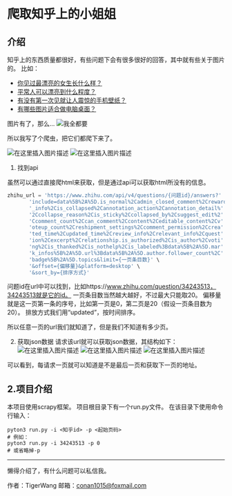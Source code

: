 # 爬取知乎上的小姐姐

## 介绍
知乎上的东西质量都很好，有些问题下会有很多很好的回答，其中就有些关于图片的。
比如：
* [你见过最漂亮的女生长什么样？](https://www.zhihu.com/question/34243513)
* [平常人可以漂亮到什么程度？](https://www.zhihu.com/question/50426133)
* [有没有第一次见就让人震惊的手机壁纸？](https://www.zhihu.com/question/309298287)
* [有哪些图片适合做电脑桌面？](https://www.zhihu.com/question/21180335)

图片有了，那么...
![我全都要](https://img-blog.csdnimg.cn/20191105155117607.jpg)

所以我写了个爬虫，把它们都爬下来了。

![在这里插入图片描述](https://img-blog.csdnimg.cn/20191105155541824.PNG?x-oss-process=image/watermark,type_ZmFuZ3poZW5naGVpdGk,shadow_10,text_aHR0cHM6Ly9ibG9nLmNzZG4ubmV0L3FxXzM3OTYzNjE1,size_16,color_FFFFFF,t_70)
![在这里插入图片描述](https://img-blog.csdnimg.cn/20191105163252977.PNG?x-oss-process=image/watermark,type_ZmFuZ3poZW5naGVpdGk,shadow_10,text_aHR0cHM6Ly9ibG9nLmNzZG4ubmV0L3FxXzM3OTYzNjE1,size_16,color_FFFFFF,t_70)
 1. 找到api
 
 虽然可以通过直接爬html来获取，但是通过api可以获取html所没有的信息。
 ```python
 zhihu_url = 'https://www.zhihu.com/api/v4/questions/{问题id}/answers?' \
 		'include=data%5B%2A%5D.is_normal%2Cadmin_closed_comment%2Creward' \
        '_info%2Cis_collapsed%2Cannotation_action%2Cannotation_detail%' \
        '2Ccollapse_reason%2Cis_sticky%2Ccollapsed_by%2Csuggest_edit%2' \
        'Ccomment_count%2Ccan_comment%2Ccontent%2Ceditable_content%2Cv' \
        'oteup_count%2Creshipment_settings%2Ccomment_permission%2Ccrea' \
        'ted_time%2Cupdated_time%2Creview_info%2Crelevant_info%2Cquest' \
        'ion%2Cexcerpt%2Crelationship.is_authorized%2Cis_author%2Cvoti' \
        'ng%2Cis_thanked%2Cis_nothelp%2Cis_labeled%3Bdata%5B%2A%5D.mar' \
        'k_infos%5B%2A%5D.url%3Bdata%5B%2A%5D.author.follower_count%2C' \
        'badge%5B%2A%5D.topics&limit={一页条目数}' \
        '&offset={偏移量}&platform=desktop' \
        '&sort_by={排序方式}'
```
问题id在url中可以找到，比如https://www.zhihu.com/question/34243513，34243513就是它的id。
一页条目数当然越大越好，不过最大只能取20。
偏移量就是这一页第一条的序号，比如第一页是0，第二页是20（假设一页条目数为20）。
排放方式我们用“updated”，按时间排序。

所以任意一页的url我们就知道了，但是我们不知道有多少页。

 2. 获取json数据
 请求该url就可以获取json数据，其结构如下：
 ![在这里插入图片描述](https://img-blog.csdnimg.cn/20191105162355704.PNG?x-oss-process=image/watermark,type_ZmFuZ3poZW5naGVpdGk,shadow_10,text_aHR0cHM6Ly9ibG9nLmNzZG4ubmV0L3FxXzM3OTYzNjE1,size_16,color_FFFFFF,t_70)
![在这里插入图片描述](https://img-blog.csdnimg.cn/20191105162408285.PNG?x-oss-process=image/watermark,type_ZmFuZ3poZW5naGVpdGk,shadow_10,text_aHR0cHM6Ly9ibG9nLmNzZG4ubmV0L3FxXzM3OTYzNjE1,size_16,color_FFFFFF,t_70)
![在这里插入图片描述](https://img-blog.csdnimg.cn/20191105162422850.PNG?x-oss-process=image/watermark,type_ZmFuZ3poZW5naGVpdGk,shadow_10,text_aHR0cHM6Ly9ibG9nLmNzZG4ubmV0L3FxXzM3OTYzNjE1,size_16,color_FFFFFF,t_70)

可以看到，每请求一页就可以知道是不是最后一页和获取下一页的地址。

## 2.项目介绍
本项目使用scrapy框架。
项目根目录下有一个run.py文件。
在该目录下使用命令行输入：
```shell
pyton3 run.py -i <知乎id> -p <起始页码>
# 例如：
pyton3 run.py -i 34243513 -p 0
# 或省略掉-p
```

---


懒得介绍了，有什么问题可以私信我。


作者：TigerWang
邮箱：conan1015@foxmail.com
